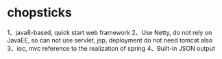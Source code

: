 # chopsticks
1、java8-based, quick start web framework
2、Use Netty, do not rely on JavaEE, so can not use servlet, jsp, deployment do not need tomcat also
3、ioc, mvc reference to the realization of spring
4、Built-in JSON output

